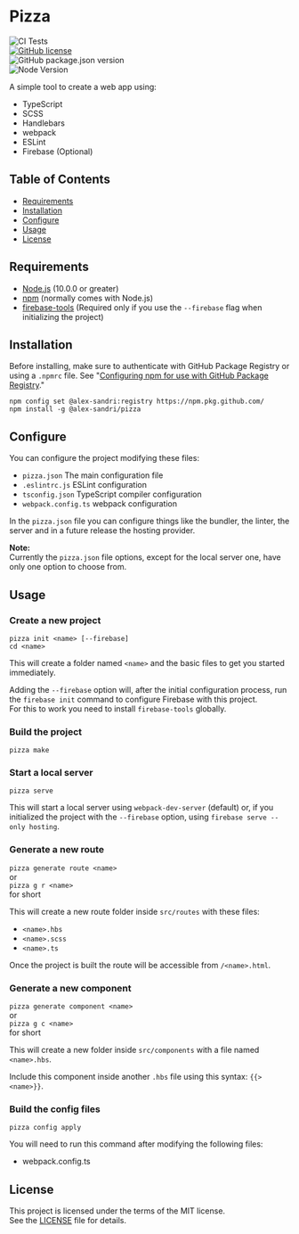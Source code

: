 # Pizza

![CI Tests](https://github.com/alex-sandri/pizza/workflows/CI%20Tests/badge.svg)  
[![GitHub license](https://img.shields.io/github/license/alex-sandri/pizza)](https://github.com/alex-sandri/pizza/blob/master/LICENSE)  
![GitHub package.json version](https://img.shields.io/github/package-json/v/alex-sandri/pizza)  
![Node Version](https://img.shields.io/badge/node-%3E%3D%2010.0.0-brightgreen)

A simple tool to create a web app using:
 - TypeScript
 - SCSS
 - Handlebars
 - webpack
 - ESLint
 - Firebase (Optional)

## Table of Contents

 * [Requirements](#requirements)
 * [Installation](#installation)
 * [Configure](#configure)
 * [Usage](#usage)
 * [License](#license)

## Requirements

 - [Node.js](https://nodejs.org/) (10.0.0 or greater)
 - [npm](https://www.npmjs.com/) (normally comes with Node.js)
 - [firebase-tools](https://github.com/firebase/firebase-tools) (Required only if you use the `--firebase` flag when initializing the project)


## Installation

Before installing, make sure to authenticate with GitHub Package Registry or using a `.npmrc` file. See "[Configuring npm for use with GitHub Package Registry](https://help.github.com/en/articles/configuring-npm-for-use-with-github-package-registry#authenticating-to-github-package-registry)."

```
npm config set @alex-sandri:registry https://npm.pkg.github.com/
npm install -g @alex-sandri/pizza
```

## Configure

You can configure the project modifying these files:
 - `pizza.json` The main configuration file
 - `.eslintrc.js` ESLint configuration
 - `tsconfig.json` TypeScript compiler configuration
 - `webpack.config.ts` webpack configuration

In the `pizza.json` file you can configure things like the bundler, the linter, the server and in a future release the hosting provider.

**Note:**  
Currently the `pizza.json` file options, except for the local server one, have only one option to choose from.

## Usage

### Create a new project

```
pizza init <name> [--firebase]
cd <name>
```

This will create a folder named `<name>` and the basic files to get you started immediately.

Adding the `--firebase` option will, after the initial configuration process, run the `firebase init` command to configure Firebase with this project.  
For this to work you need to install `firebase-tools` globally.

### Build the project

`pizza make`

### Start a local server

`pizza serve`

This will start a local server using `webpack-dev-server` (default) or, if you initialized the project with the `--firebase` option, using `firebase serve --only hosting`.

### Generate a new route

`pizza generate route <name>`  
or  
`pizza g r <name>`  
for short

This will create a new route folder inside `src/routes` with these files:
 - `<name>.hbs`
 - `<name>.scss`
 - `<name>.ts`

Once the project is built the route will be accessible from `/<name>.html`.

### Generate a new component

`pizza generate component <name>`  
or  
`pizza g c <name>`  
for short

This will create a new folder inside `src/components` with a file named `<name>.hbs`.

Include this component inside another `.hbs` file using this syntax: `{{> <name>}}`.

### Build the config files

`pizza config apply`

You will need to run this command after modifying the following files:
 - webpack.config.ts

## License

This project is licensed under the terms of the MIT license.  
See the [LICENSE](LICENSE) file for details.